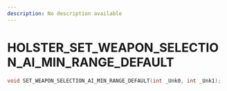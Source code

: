 ```yaml
---
description: No description available 
---
```


# HOLSTER\_SET_WEAPON_SELECTION_AI_MIN_RANGE_DEFAULT

```cpp
void SET_WEAPON_SELECTION_AI_MIN_RANGE_DEFAULT(int _Unk0, int _Unk1);
```